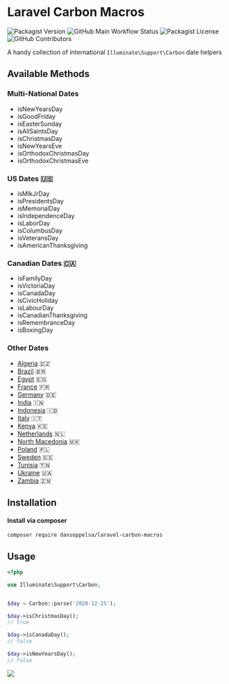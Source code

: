 # Laravel Carbon Macros

![Packagist Version](https://img.shields.io/packagist/v/dansoppelsa/laravel-carbon-macros) ![GitHub Main Workflow Status](https://img.shields.io/github/workflow/status/dansoppelsa/laravel-carbon-macros/Tests/master) ![Packagist License](https://img.shields.io/packagist/l/dansoppelsa/laravel-carbon-macros) ![GitHub Contributors](https://img.shields.io/github/contributors/dansoppelsa/laravel-carbon-macros)

A handy collection of international `Illuminate\Support\Carbon` date helpers

## Available Methods

### Multi-National Dates
- isNewYearsDay
- isGoodFriday
- isEasterSunday
- isAllSaintsDay
- isChristmasDay
- isNewYearsEve
- isOrthodoxChristmasDay
- isOrthodoxChristmasEve

### US Dates 🇺🇸

- isMlkJrDay
- isPresidentsDay
- isMemorialDay
- isIndependenceDay
- isLaborDay
- isColumbusDay
- isVeteransDay
- isAmericanThanksgiving

### Canadian Dates 🇨🇦
- isFamilyDay
- isVictoriaDay
- isCanadaDay
- isCivicHoliday
- isLabourDay
- isCanadianThanksgiving
- isRemembranceDay
- isBoxingDay

### Other Dates

- [Algeria](./docs/algeria.md) 🇩🇿
- [Brazil](./docs/brazil.md) 🇧🇷
- [Egypt](./docs/egypt.md) 🇪🇬
- [France](docs/france.md) 🇫🇷
- [Germany](./docs/germany.md) 🇩🇪
- [India](./docs/india.md) 🇮🇳
- [Indonesia](./docs/indonesia.md) 🇮🇩
- [Italy](./docs/italy.md) 🇮🇹
- [Kenya](./docs/kenya.md) 🇰🇪
- [Netherlands](./docs/netherlands.md) 🇳🇱
- [North Macedonia](./docs/northmacedonia.md) 🇲🇰
- [Poland](./docs/poland.md) 🇵🇱
- [Sweden](./docs/sweden.md) 🇸🇪
- [Tunisia](./docs/tunisia.md) 🇹🇳
- [Ukraine](./docs/ukraine.md) 🇺🇦
- [Zambia](./docs/zambia.md) 🇿🇲

## Installation
#### Install via composer
```
composer require dansoppelsa/laravel-carbon-macros
```

## Usage
```php
<?php

use Illuminate\Support\Carbon;


$day = Carbon::parse('2020-12-25');

$day->isChristmasDay();
// true

$day->isCanadaDay();
// false

$day->isNewYearsDay();
// false
```

![](./lcm-autocomplete.gif)
